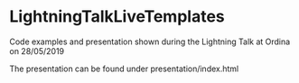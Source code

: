 # LightningTalkLiveTemplates
Code examples and presentation shown during the Lightning Talk at Ordina on 28/05/2019

The presentation can be found under presentation/index.html
